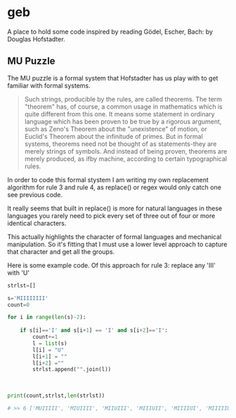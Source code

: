 # geb
A place to hold some code inspired by reading Gödel, Escher, Bach:  by Douglas Hofstadter.


## MU Puzzle

The MU puzzle is a formal system that Hofstadter has us play with to get familiar with formal systems. 

>Such strings, producible by the rules, are
>called theorems. The term "theorem" has, of course, a common usage in
>mathematics which is quite different from this one. 
>It means some statement in ordinary language which has been proven to be true by a rigorous
>argument, such as Zeno's Theorem about the "unexistence" of motion, or
>Euclid's Theorem about the infinitude of primes. But in formal systems,
>theorems need not be thought of as statements-they are merely strings of
>symbols. And instead of being proven, theorems are merely produced, as ifby
>machine, according to certain typographical rules.

In order to code this formal stystem I am writing my own replacement algorithm for rule 3 and rule 4, 
as replace() or regex would only catch one see previous code.

It really seems that built in replace() is more for natural languages in these languages you rarely need to pick every set of three out of four or more identical characters.

This actually highlights the character of formal languages and mechanical manipulation. So it's fitting that
I must use a lower level approach to capture that character and get all the groups.

Here is some example code. Of this approach for rule  3: replace any 'III' with 'U'

```python
strlst=[]

s='MIIIIIIII'
count=0

for i in range(len(s)-2):
    
    if s[i]=='I' and s[i+1] == 'I' and s[i+2]=='I':
        count+=1
        l = list(s)
        l[i] = "U"
        l[i+1] = ""
        l[i+2] =""
        strlst.append("".join(l))
        
        
        
print(count,strlst,len(strlst))

# >> 6 ['MUIIIII', 'MIUIIII', 'MIIUIII', 'MIIIUII', 'MIIIIUI', 'MIIIIIU'] 6
````

      
      
